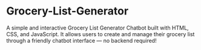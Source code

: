 # Grocery-List-Generator
A simple and interactive Grocery List Generator Chatbot built with HTML, CSS, and JavaScript. It allows users to create and manage their grocery list through a friendly chatbot interface — no backend required!
